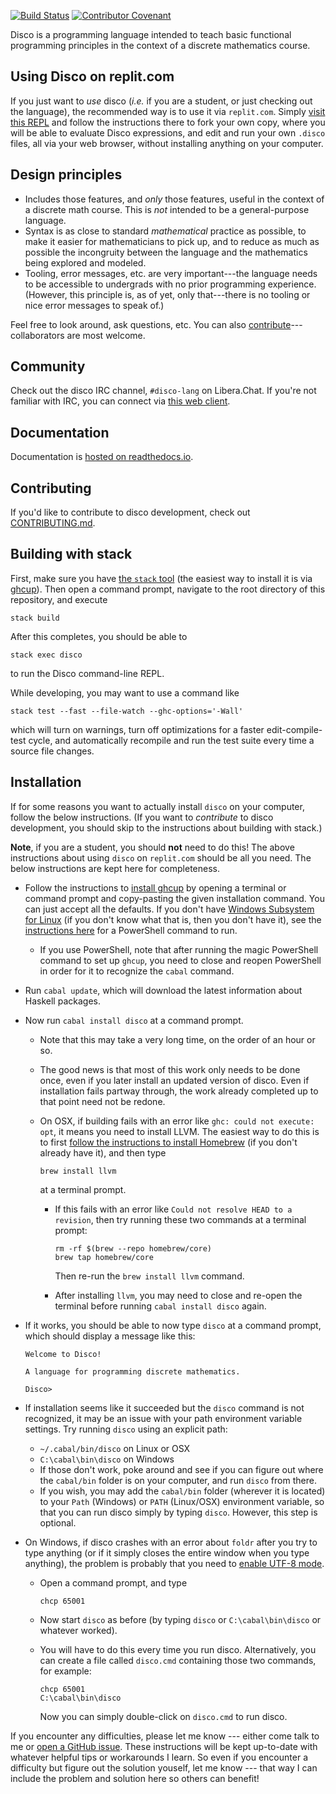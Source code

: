 [![Build Status](https://travis-ci.org/disco-lang/disco.svg?branch=master)](https://travis-ci.org/disco-lang/disco)
[![Contributor Covenant](https://img.shields.io/badge/Contributor%20Covenant-v2.0%20adopted-ff69b4.svg)](CODE_OF_CONDUCT.md)

Disco is a programming language intended to teach basic functional
programming principles in the context of a discrete mathematics
course.

Using Disco on replit.com
---------------------------

If you just want to *use* disco (*i.e.* if you are a student, or just
checking out the language), the recommended way is to use it via
`replit.com`.  Simply [visit this
REPL](https://replit.com/@BrentYorgey/Disco#README.md) and follow the
instructions there to fork your own copy, where you will be able to
evaluate Disco expressions, and edit and run your own `.disco` files,
all via your web browser, without installing anything on your computer.

Design principles
-----------------

* Includes those features, and *only* those features, useful in the
  context of a discrete math course. This is *not* intended to be a
  general-purpose language.
* Syntax is as close to standard *mathematical* practice as possible,
  to make it easier for mathematicians to pick up, and to reduce as
  much as possible the incongruity between the language and the
  mathematics being explored and modeled.
* Tooling, error messages, etc. are very important---the language
  needs to be accessible to undergrads with no prior programming
  experience. (However, this principle is, as of yet, only
  that---there is no tooling or nice error messages to speak of.)

Feel free to look around, ask questions, etc.  You can also
[contribute](CONTRIBUTING.md)---collaborators are most welcome.

Community
---------

Check out the disco IRC channel, `#disco-lang` on Libera.Chat.  If
you're not familiar with IRC, you can connect via [this web client](https://kiwiirc.com/nextclient/irc.libera.chat/?nick=Guest?#disco-lang).

Documentation
-------------

Documentation is [hosted on
readthedocs.io](http://disco-lang.readthedocs.io/en/latest/).

Contributing
------------

If you'd like to contribute to disco development, check out
[CONTRIBUTING.md](CONTRIBUTING.md).

Building with stack
-------------------

First, make sure you have
[the `stack` tool](https://docs.haskellstack.org/en/stable/README/)
(the easiest way to install it is via [ghcup](https://www.haskell.org/ghcup/)).
Then open a command prompt, navigate to the root directory of this
repository, and execute

```
stack build
```

After this completes, you should be able to

```
stack exec disco
```

to run the Disco command-line REPL.

While developing, you may want to use a command like

```
stack test --fast --file-watch --ghc-options='-Wall'
```

which will turn on warnings, turn off optimizations for a faster
edit-compile-test cycle, and automatically recompile and run the test
suite every time a source file changes.

Installation
------------

If for some reasons you want to actually install `disco` on your
computer, follow the below instructions.  (If you want to *contribute*
to disco development, you should skip to the instructions about
building with stack.)

**Note**, if you are a student, you should **not** need to do this!
The above instructions about using `disco` on `replit.com` should be
all you need.  The below instructions are kept here for completeness.

- Follow the instructions to [install
  ghcup](https://www.haskell.org/ghcup/) by opening a terminal or
  command prompt and copy-pasting the given installation command.  You
  can just accept all the defaults.  If you don't have [Windows
  Subsystem for Linux](https://docs.microsoft.com/en-us/windows/wsl/)
  (if you don't know what that is, then you don't have it), see the
  [instructions here](https://www.haskell.org/ghcup/install/) for a
  PowerShell command to run.
    - If you use PowerShell, note that after running the magic
      PowerShell command to set up `ghcup`, you need to close and
      reopen PowerShell in order for it to recognize the `cabal`
      command.

- Run `cabal update`, which will download the latest information about
  Haskell packages.

- Now run `cabal install disco` at a command prompt.

    - Note that this may take a very long time, on the order of an
      hour or so.
    - The good news is that most of this work only needs to be done
      once, even if you later install an updated version of disco.
      Even if installation fails partway through, the work already
      completed up to that point need not be redone.
    - On OSX, if building fails with an error like `ghc: could not
      execute: opt`, it means you need to install LLVM.  The easiest
      way to do this is to first [follow the instructions to install
      Homebrew](https://brew.sh/) (if you don't already have it), and
      then type

          brew install llvm

      at a terminal prompt.

        - If this fails with an error like `Could not resolve HEAD to
          a revision`, then try running these two commands at a
          terminal prompt:

              rm -rf $(brew --repo homebrew/core)
              brew tap homebrew/core

          Then re-run the `brew install llvm` command.

        - After installing `llvm`, you may need to close and re-open
          the terminal before running `cabal install disco` again.

- If it works, you should be able to now type `disco` at a command
  prompt, which should display a message like this:

    ```
    Welcome to Disco!

    A language for programming discrete mathematics.

    Disco>
    ```

- If installation seems like it succeeded but the `disco` command is
  not recognized, it may be an issue with your path environment
  variable settings.  Try running `disco` using an explicit path:
    - `~/.cabal/bin/disco` on Linux or OSX
    - `C:\cabal\bin\disco` on Windows
    - If those don't work, poke around and see if you can figure
      out where the `cabal/bin` folder is on your computer, and
      run `disco` from there.
    - If you wish, you may add the `cabal/bin` folder (wherever it is
      located) to your `Path` (Windows) or `PATH` (Linux/OSX)
      environment variable, so that you can run disco simply by typing
      `disco`.  However, this step is optional.

- On Windows, if disco crashes with an error about `foldr` after you
  try to type anything (or if it simply closes the entire window when
  you type anything), the problem is probably that you need to [enable
  UTF-8 mode](https://github.com/disco-lang/disco/issues/253).

    - Open a command prompt, and type

          chcp 65001

    - Now start `disco` as before (by typing `disco` or
      `C:\cabal\bin\disco` or whatever worked).

    - You will have to do this every time you run disco.
      Alternatively, you can create a file called `disco.cmd`
      containing those two commands, for example:

          chcp 65001
          C:\cabal\bin\disco

      Now you can simply double-click on `disco.cmd` to run disco.

If you encounter any difficulties, please let me know --- either come
talk to me or [open a GitHub
issue](https://github.com/disco-lang/disco/issues/new).  These
instructions will be kept up-to-date with whatever helpful tips or
workarounds I learn. So even if you encounter a difficulty but figure
out the solution youself, let me know --- that way I can include the
problem and solution here so others can benefit!
